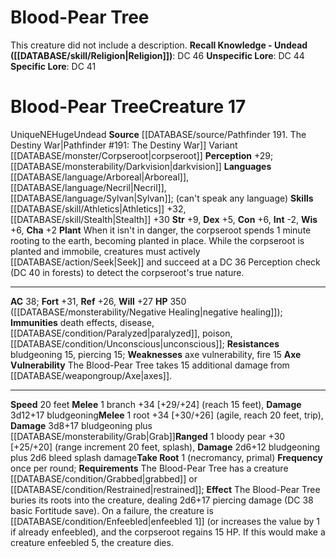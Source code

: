 ﻿---
ac: '38'
alignment: NE
charisma: '+2'
constitution: '+6'
creature_ability:
- Axe Vulnerability
- Plant
- Take Root
dexterity: '+5'
fortitude: '+31'
hp: 350 ( negative healing )
id: '2570'
immunity:
- '[[DATABASE/trait/Death|death]] effects'
- '[[DATABASE/trait/Disease|disease]]'
- '[[DATABASE/condition/Paralyzed|paralyzed]]'
- '[[DATABASE/trait/Poison|poison]]'
- '[[DATABASE/condition/Unconscious|unconscious]]'
intelligence: '-2'
land_speed: '20'
language:
- '[[DATABASE/language/Arboreal|Arboreal]]'
- '[[DATABASE/language/Necril|Necril]]'
- '[[DATABASE/language/Sylvan|Sylvan]] ; (can''t speak anylanguage)'
level: '17'
max_speed: '20'
name: Blood-Pear Tree
perception: '+29'
rarity: Unique
reflex: '+26'
resistance:
- bludgeoning 15
- piercing 15
sense:
- '[[DATABASE/monsterability/Darkvision|darkvision]]'
size: Huge
skill:
- '[[DATABASE/skill/Athletics|Athletics]] +32'
- '[[DATABASE/skill/Stealth|Stealth]] +30'
source: '[[DATABASE/source/Pathfinder 191. The Destiny War|Pathfinder #191: The Destiny
  War]]'
speed:
- 20 feet
strength: '+9'
strength_req: '9'
strongest_save:
- Fortitude
trait:
- '[[DATABASE/trait/Undead|Undead]]'
- '[[DATABASE/trait/Unique|Unique]]'
type: Creature
vision: Darkvision
weakest_save:
- Reflex
weakness:
- axe vulnerability
- '[[DATABASE/trait/Fire|fire]] 15'
will: '+27'
wisdom: '+6'

---
# Blood-Pear Tree

This creature did not include a description.
**Recall Knowledge - Undead ([[DATABASE/skill/Religion|Religion]])**: DC 46
**Unspecific Lore**: DC 44
**Specific Lore**: DC 41

# Blood-Pear Tree<span class="item-type">Creature 17</span>

<span class="trait-unique item-trait">Unique</span><span class="trait-alignment item-trait">NE</span><span class="trait-size item-trait">Huge</span><span class="item-trait">Undead</span>
**Source** [[DATABASE/source/Pathfinder 191. The Destiny War|Pathfinder #191: The Destiny War]]
Variant [[DATABASE/monster/Corpseroot|corpseroot]]
**Perception** +29; [[DATABASE/monsterability/Darkvision|darkvision]]
**Languages** [[DATABASE/language/Arboreal|Arboreal]], [[DATABASE/language/Necril|Necril]], [[DATABASE/language/Sylvan|Sylvan]]; (can't speak any language)
**Skills** [[DATABASE/skill/Athletics|Athletics]] +32, [[DATABASE/skill/Stealth|Stealth]] +30
**Str** +9, **Dex** +5, **Con** +6, **Int** -2, **Wis** +6, **Cha** +2
**Plant** When it isn't in danger, the corpseroot spends 1 minute rooting to the earth, becoming planted in place. While the corpseroot is planted and immobile, creatures must actively [[DATABASE/action/Seek|Seek]] and succeed at a DC 36 Perception check (DC 40 in forests) to detect the corpseroot's true nature.

---
**AC** 38; **Fort** +31, **Ref** +26, **Will** +27
**HP** 350 ([[DATABASE/monsterability/Negative Healing|negative healing]]); **Immunities** death effects, disease, [[DATABASE/condition/Paralyzed|paralyzed]], poison, [[DATABASE/condition/Unconscious|unconscious]]; **Resistances** bludgeoning 15, piercing 15; **Weaknesses** axe vulnerability, fire 15
<span class="in-box-ability">**Axe Vulnerability** The Blood-Pear Tree takes 15 additional damage from [[DATABASE/weapongroup/Axe|axes]].</span>

---
**Speed** 20 feet
<span class="in-box-ability">**Melee** <span class="action-icon">1</span> branch +34 [+29/+24] (reach 15 feet), **Damage** 3d12+17 bludgeoning</span><span class="in-box-ability">**Melee** <span class="action-icon">1</span> root +34 [+30/+26] (agile, reach 20 feet, trip), **Damage** 3d8+17 bludgeoning plus [[DATABASE/monsterability/Grab|Grab]]</span><span class="in-box-ability">**Ranged** <span class="action-icon">1</span> bloody pear +30 [+25/+20] (range increment 20 feet, splash), **Damage** 2d6+12 bludgeoning plus 2d6 bleed splash damage</span><span class="in-box-ability">**Take Root** <span class="action-icon">1</span> (necromancy, primal) **Frequency** once per round; **Requirements** The Blood-Pear Tree has a creature [[DATABASE/condition/Grabbed|grabbed]] or [[DATABASE/condition/Restrained|restrained]]; **Effect** The Blood-Pear Tree buries its roots into the creature, dealing 2d6+17 piercing damage (DC 38 basic Fortitude save). On a failure, the creature is [[DATABASE/condition/Enfeebled|enfeebled 1]] (or increases the value by 1 if already enfeebled), and the corpseroot regains 15 HP. If this would make a creature enfeebled 5, the creature dies.</span>